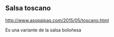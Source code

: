## Salsa toscano

http://www.asopaipas.com/2015/05/toscano.html

Es una variante de la salsa boloñesa
